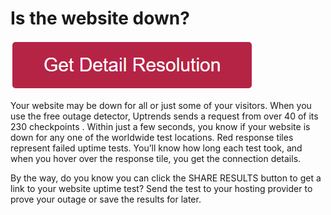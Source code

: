 # Is the website down?


[![is the website down](redd.png)](https://icncomputer.com/is-the-website-down/)

Your website may be down for all or just some of your visitors. When you use the free outage detector, Uptrends sends a request from over 40 of its 230 checkpoints . Within just a few seconds, you know if your website is down for any one of the worldwide test locations. Red response tiles represent failed uptime tests. You’ll know how long each test took, and when you hover over the response tile, you get the connection details.

By the way, do you know you can click the SHARE RESULTS button to get a link to your website uptime test? Send the test to your hosting provider to prove your outage or save the results for later.
